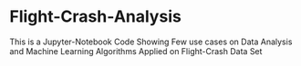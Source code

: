 # Flight-Crash-Analysis

This is a Jupyter-Notebook Code Showing Few use cases on Data Analysis and Machine Learning Algorithms Applied on Flight-Crash Data Set
